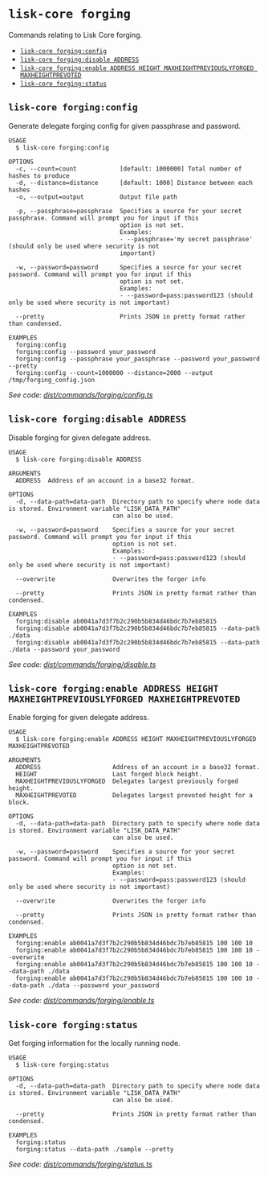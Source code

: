 # `lisk-core forging`

Commands relating to Lisk Core forging.

- [`lisk-core forging:config`](#lisk-core-forgingconfig)
- [`lisk-core forging:disable ADDRESS`](#lisk-core-forgingdisable-address)
- [`lisk-core forging:enable ADDRESS HEIGHT MAXHEIGHTPREVIOUSLYFORGED MAXHEIGHTPREVOTED`](#lisk-core-forgingenable-address-height-maxheightpreviouslyforged-maxheightprevoted)
- [`lisk-core forging:status`](#lisk-core-forgingstatus)

## `lisk-core forging:config`

Generate delegate forging config for given passphrase and password.

```
USAGE
  $ lisk-core forging:config

OPTIONS
  -c, --count=count            [default: 1000000] Total number of hashes to produce
  -d, --distance=distance      [default: 1000] Distance between each hashes
  -o, --output=output          Output file path

  -p, --passphrase=passphrase  Specifies a source for your secret passphrase. Command will prompt you for input if this
                               option is not set.
                               Examples:
                               - --passphrase='my secret passphrase' (should only be used where security is not
                               important)

  -w, --password=password      Specifies a source for your secret password. Command will prompt you for input if this
                               option is not set.
                               Examples:
                               - --password=pass:password123 (should only be used where security is not important)

  --pretty                     Prints JSON in pretty format rather than condensed.

EXAMPLES
  forging:config
  forging:config --password your_password
  forging:config --passphrase your_passphrase --password your_password --pretty
  forging:config --count=1000000 --distance=2000 --output /tmp/forging_config.json
```

_See code: [dist/commands/forging/config.ts](https://github.com/LiskHQ/lisk-core/blob/v3.0.0/dist/commands/forging/config.ts)_

## `lisk-core forging:disable ADDRESS`

Disable forging for given delegate address.

```
USAGE
  $ lisk-core forging:disable ADDRESS

ARGUMENTS
  ADDRESS  Address of an account in a base32 format.

OPTIONS
  -d, --data-path=data-path  Directory path to specify where node data is stored. Environment variable "LISK_DATA_PATH"
                             can also be used.

  -w, --password=password    Specifies a source for your secret password. Command will prompt you for input if this
                             option is not set.
                             Examples:
                             - --password=pass:password123 (should only be used where security is not important)

  --overwrite                Overwrites the forger info

  --pretty                   Prints JSON in pretty format rather than condensed.

EXAMPLES
  forging:disable ab0041a7d3f7b2c290b5b834d46bdc7b7eb85815
  forging:disable ab0041a7d3f7b2c290b5b834d46bdc7b7eb85815 --data-path ./data
  forging:disable ab0041a7d3f7b2c290b5b834d46bdc7b7eb85815 --data-path ./data --password your_password
```

_See code: [dist/commands/forging/disable.ts](https://github.com/LiskHQ/lisk-core/blob/v3.0.0/dist/commands/forging/disable.ts)_

## `lisk-core forging:enable ADDRESS HEIGHT MAXHEIGHTPREVIOUSLYFORGED MAXHEIGHTPREVOTED`

Enable forging for given delegate address.

```
USAGE
  $ lisk-core forging:enable ADDRESS HEIGHT MAXHEIGHTPREVIOUSLYFORGED MAXHEIGHTPREVOTED

ARGUMENTS
  ADDRESS                    Address of an account in a base32 format.
  HEIGHT                     Last forged block height.
  MAXHEIGHTPREVIOUSLYFORGED  Delegates largest previously forged height.
  MAXHEIGHTPREVOTED          Delegates largest prevoted height for a block.

OPTIONS
  -d, --data-path=data-path  Directory path to specify where node data is stored. Environment variable "LISK_DATA_PATH"
                             can also be used.

  -w, --password=password    Specifies a source for your secret password. Command will prompt you for input if this
                             option is not set.
                             Examples:
                             - --password=pass:password123 (should only be used where security is not important)

  --overwrite                Overwrites the forger info

  --pretty                   Prints JSON in pretty format rather than condensed.

EXAMPLES
  forging:enable ab0041a7d3f7b2c290b5b834d46bdc7b7eb85815 100 100 10
  forging:enable ab0041a7d3f7b2c290b5b834d46bdc7b7eb85815 100 100 10 --overwrite
  forging:enable ab0041a7d3f7b2c290b5b834d46bdc7b7eb85815 100 100 10 --data-path ./data
  forging:enable ab0041a7d3f7b2c290b5b834d46bdc7b7eb85815 100 100 10 --data-path ./data --password your_password
```

_See code: [dist/commands/forging/enable.ts](https://github.com/LiskHQ/lisk-core/blob/v3.0.0/dist/commands/forging/enable.ts)_

## `lisk-core forging:status`

Get forging information for the locally running node.

```
USAGE
  $ lisk-core forging:status

OPTIONS
  -d, --data-path=data-path  Directory path to specify where node data is stored. Environment variable "LISK_DATA_PATH"
                             can also be used.

  --pretty                   Prints JSON in pretty format rather than condensed.

EXAMPLES
  forging:status
  forging:status --data-path ./sample --pretty
```

_See code: [dist/commands/forging/status.ts](https://github.com/LiskHQ/lisk-core/blob/v3.0.0/dist/commands/forging/status.ts)_
